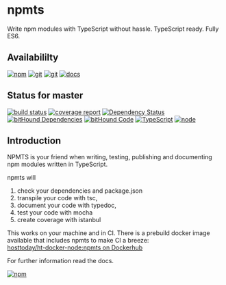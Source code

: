 # npmts
Write npm modules with TypeScript without hassle. TypeScript ready. Fully ES6.

## Availabililty
[![npm](https://push.rocks/assets/repo-button-npm.svg)](https://www.npmjs.com/package/npmts)
[![git](https://push.rocks/assets/repo-button-git.svg)](https://gitlab.com/pushrocks/npmts)
[![git](https://push.rocks/assets/repo-button-mirror.svg)](https://github.com/pushrocks/npmts)
[![docs](https://push.rocks/assets/repo-button-docs.svg)](https://pushrocks.gitlab.io/npmts/docs)

## Status for master
[![build status](https://gitlab.com/pushrocks/npmts/badges/master/build.svg)](https://gitlab.com/pushrocks/npmts/commits/master)
[![coverage report](https://gitlab.com/pushrocks/npmts/badges/master/coverage.svg)](https://gitlab.com/pushrocks/npmts/commits/master)
[![Dependency Status](https://david-dm.org/pushrocks/npmts.svg)](https://david-dm.org/pushrocks/npmts)
[![bitHound Dependencies](https://www.bithound.io/github/pushrocks/npmts/badges/dependencies.svg)](https://www.bithound.io/github/pushrocks/npmts/master/dependencies/npm)
[![bitHound Code](https://www.bithound.io/github/pushrocks/npmts/badges/code.svg)](https://www.bithound.io/github/pushrocks/npmts)
[![TypeScript](https://img.shields.io/badge/TypeScript-2.x-blue.svg)](https://nodejs.org/dist/latest-v6.x/docs/api/)
[![node](https://img.shields.io/badge/node->=%206.x.x-blue.svg)](https://nodejs.org/dist/latest-v6.x/docs/api/)

## Introduction
NPMTS is your friend when writing, testing, publishing and documenting npm modules written in TypeScript.

npmts will
    
1. check your dependencies and package.json
1. transpile your code with tsc,
1. document your code with typedoc,
1. test your code with mocha
1. create coverage with istanbul

This works on your machine and in CI. There is a prebuild docker image available that includes npmts to make CI a breeze:  
[hosttoday/ht-docker-node:npmts on Dockerhub](https://hub.docker.com/r/hosttoday/ht-docker-node/)

For further information read the docs.

[![npm](https://push.rocks/assets/repo-header.svg)](https://push.rocks)
